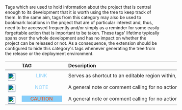 <!-- markdownlint-disable MD041-->
Tags which are used to hold information about the project that is central enough to its development
that it is worth using the tree to keep track of them. In the same aim, tags from this category may
also be used to bookmark locations in the project that are of particular interest and, thus, need to be
accessed frequently and/or simply as a reminder for some easily forgettable action that is important
to be taken. These tags' lifetime typically spans over the whole development and has no impact on
whether the project can be released or not. As a consequence, the extension should be configured
to hide this category's tags whenever generating the tree from the release or the deployment
environment.

<div class="tag-table helpers">

&nbsp;&nbsp;&nbsp;&nbsp;&nbsp;&nbsp;|&nbsp;TAG&nbsp;&nbsp;&nbsp;&nbsp;&nbsp;&nbsp;&nbsp;&nbsp;&nbsp;&nbsp;&nbsp;&nbsp;&nbsp;&nbsp;&nbsp;&nbsp;&nbsp;&nbsp;&nbsp;&nbsp;&nbsp;&nbsp;&nbsp;&nbsp; | Description&nbsp;&nbsp;&nbsp;&nbsp;&nbsp;&nbsp;&nbsp;&nbsp;&nbsp;&nbsp;&nbsp;&nbsp;&nbsp;&nbsp;&nbsp;&nbsp;&nbsp;&nbsp;&nbsp;&nbsp;&nbsp;&nbsp;&nbsp;&nbsp;&nbsp;&nbsp;&nbsp;&nbsp;&nbsp;&nbsp;&nbsp;&nbsp;&nbsp;&nbsp;&nbsp;&nbsp;&nbsp;&nbsp;&nbsp;&nbsp;&nbsp;&nbsp;&nbsp;&nbsp;&nbsp;&nbsp;&nbsp;&nbsp;&nbsp;&nbsp;&nbsp;&nbsp;&nbsp;&nbsp;&nbsp;&nbsp;&nbsp;&nbsp;&nbsp;&nbsp;&nbsp;&nbsp;&nbsp;&nbsp;&nbsp;&nbsp;&nbsp;&nbsp;&nbsp;&nbsp;&nbsp;&nbsp;&nbsp;&nbsp;&nbsp;&nbsp;&nbsp;&nbsp;&nbsp;&nbsp;&nbsp;&nbsp;&nbsp;&nbsp;&nbsp;&nbsp;&nbsp;&nbsp;&nbsp;&nbsp;&nbsp;&nbsp;&nbsp;&nbsp;&nbsp;&nbsp;&nbsp;&nbsp;&nbsp;&nbsp;&nbsp;&nbsp;&nbsp;&nbsp;&nbsp;&nbsp;&nbsp;&nbsp;&nbsp;&nbsp; |
:-----:|:----|:----|
<a href="https://primer.style/design/foundations/icons/link-16"  target="_blank"><img class="link-icon" src="./vsc03-todo-tree/assets/images/link.svg" alt="link.svg" title="link-icon: link.svg"/></a>| &nbsp;<a href="https://www.w3schools.com/colors/color_tryit.asp?color=LightSkyBlue" title="LightSkyBlue"><tag class="link-tag">LINK</tag></a> | Serves as shortcut to an editable region within, typically, templates |
<a href="https://primer.style/design/foundations/icons/info-16"  target="_blank"><img class="note-icon" src="./vsc03-todo-tree/assets/images/info.svg" alt="info.svg" title="note-icon: info.svg"/></a>| &nbsp;<a href="https://www.w3schools.com/colors/color_tryit.asp?color=LightSkyBlue" title="LightSkyBlue"><tag class="note-tag">NOTE</tag></a>  | A general note or comment calling for no action of any kind     |
<a href="https://primer.style/design/foundations/icons/info-16"  target="_blank"><img class="caution-icon" src="./vsc03-todo-tree/assets/images/alert.svg" alt="flame.svg" title="note-icon: alert.svg"/></a>| &nbsp;<a href="https://www.w3schools.com/colors/color_tryit.asp?color=Indigo" title="Indigo"><tag class="caution-tag">CAUTION</tag></a>  | A general note or comment calling for no action of any kind     |

</div>

<style>
div.tag-table  {
  font-size: normal;
  min-width: 40em;
}
div.tag-table tag {
  width: 85%;
  padding: 0 .75ex 0 .6ex;
  display: inline-block;
  text-align: center;
}
div.tag-table img {
  height: 24px;
  margin-top: 8px;
}
.caution-tag {
 color: rgb(255, 69, 0);
 background-color: rgb(135, 206, 250);
}
.caution-icon {
  filter: invert(77%) sepia(10%) saturate(1769%) hue-rotate(171deg) brightness(99%) contrast(98%);
}
.link-tag {
 color: rgb(135, 206, 250);
 background-color: none;
}
.link-icon {
  filter: invert(77%) sepia(10%) saturate(1769%) hue-rotate(171deg) brightness(99%) contrast(98%);
}

.note-tag {
 color: rgb(135, 206, 250);
 background-color: none;
}
.note-icon {
  filter: invert(77%) sepia(10%) saturate(1769%) hue-rotate(171deg) brightness(99%) contrast(98%);
}

</style>
<!-- markdownlint-enable MD041-->
